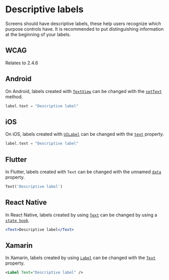 # Descriptive labels

Screens should have descriptive labels, these help users recognize which purpose controls have.  It is recommended to put distinguishing information at the beginning of your labels.

## WCAG

Relates to 2.4.6

## Android

On Android, labels created with [`TextView`](https://developer.android.com/reference/android/widget/TextView) can be changed with the [`setText`](https://developer.android.com/reference/android/widget/TextView#setText(java.lang.CharSequence)) method.

```kotlin
label.text = "Descriptive label"
```

## iOS

On iOS, labels created with [`UILabel`](https://developer.apple.com/documentation/uikit/uilabel) can be changed with the [`text`](https://developer.apple.com/documentation/uikit/uilabel/1620538-text) property.

```swift
label.text = "Descriptive label"
```

## Flutter

In Flutter, labels created with `Text` can be changed with the unnamed [`data`](https://api.flutter.dev/flutter/widgets/Text/data.html) property.

```dart
Text('Descriptive label')
```

## React Native

In React Native, labels created by using [`Text`](https://reactnative.dev/docs/text) can be changed by using a [`state hook`](https://reactjs.org/docs/hooks-state.html).

```jsx
<Text>Descriptive label</Text>
```

## Xamarin

In Xamarin, labels created by using [`Label`](https://learn.microsoft.com/en-us/dotnet/api/xamarin.forms.label?view=xamarin-forms) can be changed with the [`Text`](https://learn.microsoft.com/en-us/dotnet/api/xamarin.forms.label.textproperty?view=xamarin-forms) property.

```xml
<Label Text="Descriptive label" />
```
